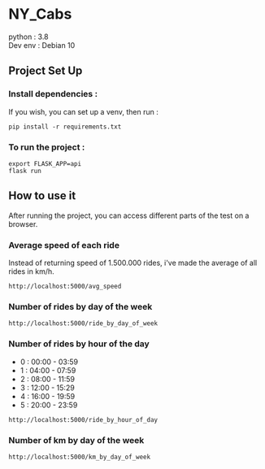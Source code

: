# NY_Cabs
python :  3.8  
Dev env : Debian 10  

## Project Set Up
### Install dependencies :
If you wish, you can set up a venv, then run : 
```shell
pip install -r requirements.txt
```

### To run the project :
```shell
export FLASK_APP=api
flask run
```

## How to use it
After running the project, you can access different parts of the test on a browser. 

### Average speed of each ride
Instead of returning speed of 1.500.000 rides, i've made the average of all rides in km/h. 
```
http://localhost:5000/avg_speed
```

### Number of rides by day of the week
```
http://localhost:5000/ride_by_day_of_week
```

### Number of rides by hour of the day
* 0 : 00:00 - 03:59
* 1 : 04:00 - 07:59
* 2 : 08:00 - 11:59
* 3 : 12:00 - 15:29
* 4 : 16:00 - 19:59
* 5 : 20:00 - 23:59
```
http://localhost:5000/ride_by_hour_of_day
```

### Number of km by day of the week
```
http://localhost:5000/km_by_day_of_week
```
